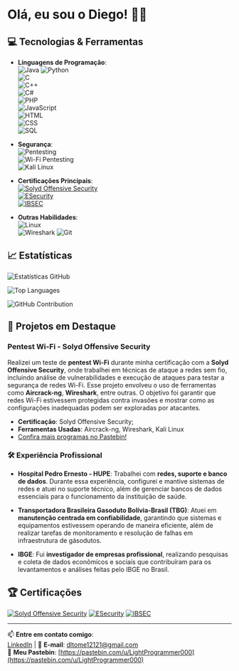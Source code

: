 # Olá, eu sou o Diego! 👨‍💻

## 💻 Tecnologias & Ferramentas

- **Linguagens de Programação**:  
  ![Java](https://img.shields.io/badge/Java-17-red?style=for-the-badge&logo=java)  ![Python](https://img.shields.io/badge/Python-3.10-blue?style=for-the-badge&logo=python)  
  ![C](https://img.shields.io/badge/C-00599C?style=for-the-badge&logo=c)  
  ![C++](https://img.shields.io/badge/C%2B%2B-00599C?style=for-the-badge&logo=cplusplus)  
  ![C#](https://img.shields.io/badge/C%23-239120?style=for-the-badge&logo=csharp)  
  ![PHP](https://img.shields.io/badge/PHP-777BB4?style=for-the-badge&logo=php)  
  ![JavaScript](https://img.shields.io/badge/JavaScript-F7DF1E?style=for-the-badge&logo=javascript)  
  ![HTML](https://img.shields.io/badge/HTML5-E34F26?style=for-the-badge&logo=html5)  
  ![CSS](https://img.shields.io/badge/CSS3-1572B6?style=for-the-badge&logo=css3)  
  ![SQL](https://img.shields.io/badge/SQL-4479A1?style=for-the-badge&logo=sql)  

- **Segurança**:  
  ![Pentesting](https://img.shields.io/badge/Pentesting-FF4E00?style=for-the-badge&logo=security)  
  ![Wi-Fi Pentesting](https://img.shields.io/badge/Wi%2DFi%20Pentest-3498db?style=for-the-badge&logo=wifi)  
  ![Kali Linux](https://img.shields.io/badge/Kali%20Linux-557C94?style=for-the-badge&logo=kali-linux)  

- **Certificações Principais**:  
  [![Solyd Offensive Security](https://img.shields.io/badge/Certificado_Solyd_Offensive_Security-brightgreen?style=for-the-badge)](https://www.solyd.com.br)  
  [![ESecurity](https://img.shields.io/badge/Certificado_ESecurity-blue?style=for-the-badge)](https://www.esecurity.com.br)  
  [![IBSEC](https://img.shields.io/badge/Certificado_IBSEC-orange?style=for-the-badge)](https://ibsec.com.br/)

- **Outras Habilidades**:  
  ![Linux](https://img.shields.io/badge/Linux-FCC624?style=for-the-badge&logo=linux)  
  ![Wireshark](https://img.shields.io/badge/Wireshark-166D7A?style=for-the-badge&logo=wireshark)
  ![Git](https://img.shields.io/badge/Git-F05032?style=for-the-badge&logo=git)  


## 📈 Estatísticas

![Estatísticas GitHub](https://github-readme-stats.vercel.app/api?username=lightprogrammer000&show_icons=true&hide_title=true&count_private=true&hide=prs&theme=radical)

![Top Languages](https://github-readme-stats.vercel.app/api/top-langs/?username=lightprogrammer000&layout=compact&langs_count=100&theme=radical)

![GitHub Contribution](https://github-readme-streak-stats.herokuapp.com/?user=lightprogrammer000&theme=radical)


## 🚀 Projetos em Destaque

### **Pentest Wi-Fi - Solyd Offensive Security**

Realizei um teste de **pentest Wi-Fi** durante minha certificação com a **Solyd Offensive Security**, onde trabalhei em técnicas de ataque a redes sem fio, incluindo análise de vulnerabilidades e execução de ataques para testar a segurança de redes Wi-Fi. Esse projeto envolveu o uso de ferramentas como **Aircrack-ng**, **Wireshark**, entre outras. O objetivo foi garantir que redes Wi-Fi estivessem protegidas contra invasões e mostrar como as configurações inadequadas podem ser exploradas por atacantes.

- **Certificação**: Solyd Offensive Security;
- **Ferramentas Usadas**: Aircrack-ng, Wireshark, Kali Linux
- [Confira mais programas no Pastebin!](https://pastebin.com/u/LightProgrammer000)

### 🛠 **Experiência Profissional**

- **Hospital Pedro Ernesto - HUPE**: Trabalhei com **redes, suporte e banco de dados**. Durante essa experiência, configurei e mantive sistemas de redes e atuei no suporte técnico, além de gerenciar bancos de dados essenciais para o funcionamento da instituição de saúde.

- **Transportadora Brasileira Gasoduto Bolívia-Brasil (TBG)**: Atuei em **manutenção centrada em confiabilidade**, garantindo que sistemas e equipamentos estivessem operando de maneira eficiente, além de realizar tarefas de monitoramento e resolução de falhas em infraestrutura de gásodutos.

- **IBGE**: Fui **investigador de empresas profissional**, realizando pesquisas e coleta de dados econômicos e sociais que contribuíram para os levantamentos e análises feitas pelo IBGE no Brasil.

## 🏆 Certificações

[![Solyd Offensive Security](https://img.shields.io/badge/Certificado_Solyd_Offensive_Security-brightgreen)](https://www.solyd.com.br)
[![ESecurity](https://img.shields.io/badge/Certificado_ESecurity-blue)](https://www.esecurity.com.br)
[![IBSEC](https://img.shields.io/badge/Certificado_IBSEC-orange)](https://ibsec.com.br/)

---

📫 **Entre em contato comigo**:  
[LinkedIn](https://www.linkedin.com/in/seu-perfil) | 📧 **E-mail**: [dltome12121@gmail.com](mailto:dltome12121@gmail.com)  
📜 **Meu Pastebin**: [https://pastebin.com/u/LightProgrammer000](https://pastebin.com/u/LightProgrammer000)
